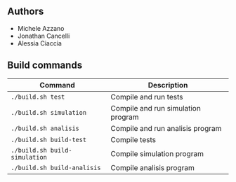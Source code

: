 ## Authors
- Michele Azzano
- Jonathan Cancelli
- Alessia Ciaccia

## Build commands

| Command                     | Description                        |
|-----------------------------|------------------------------------|
|`./build.sh test`            | Compile and run tests              |
|`./build.sh simulation`      | Compile and run simulation program |
|`./build.sh analisis`        | Compile and run analisis program   |
|`./build.sh build-test`      | Compile tests                      |
|`./build.sh build-simulation`| Compile simulation program         |
|`./build.sh build-analisis`  | Compile analisis program           |
